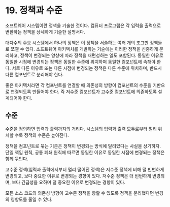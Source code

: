 # 19. 정책과 수준
소프트웨어 시스템이란 정책을 기술한 것이다. 컴퓨터 프로그램은 각 입력을 출력으로 변환하는 정책을 상세하게 기술한 설명서다.

대다수의 주요 시스템에서 하나의 정책은 이 정책을 서술하는 여러 개의 조그만 정책들로 쪼갤 수 있다. 소프트웨어 아키텍처를 개발하는 기술에는 이러한 정책을 신중하게 분리하고, 정책이 변경되는 양상에 따라 정책을 재편성하는 일도 포함된다. 동일한 이유로 동일한 시점에 변경되는 정책은 동일한 수준에 위치하며 동일한 컴포넌트에 속해야 한다. 서로 다른 이유로 또는 다른 시점에 변경되는 정책은 다른 수준에 위치하며, 반드시 다른 컴포넌트로 분리해야 한다.

좋은 아키텍처라면 각 컴포넌트를 연결할 때 의존성의 방향이 컴포넌트의 수준을 기반으로 연결되도록 만들어야 한다. 즉 저수준 컴포넌트가 고수준 컴포넌트에 의존하도록 설계되어야 한다.

## 수준
수준을 정의하면 입력과 출력까지의 거리다. 시스템의 입력과 출력 모두로부터 멀리 위치할 수록 정책의 수준은 높아진다. 

정책을 컴포넌트로 묶는 기준은 정책이 변경되는 방식에 달려있다는 사실을 상기하자. 단일 책임 원칙, 공통 폐쇄 원칙에 따르면 동일한 이유로 동일한 시점에 변경되는 정책은 함께 묶인다. 

고수준 정책(입력과 출력에서부터 멀리 떨어진 정책)은 저수준 정책에 비해 덜 빈번하게 변경되고, 보다 중요한 이유로 변경되는 경향이 있다. 저수준 정책은 더 빈번하게 변경되며, 보다 긴급성을 요하며 덜 중요한 이유로 변경되는 경향이 있다.

모든 소스 코드의 의존성 방향이 고수준 정책을 향할 수 있도록 정책을 분리했다면 변경의 영향도를 줄일 수 있다. 